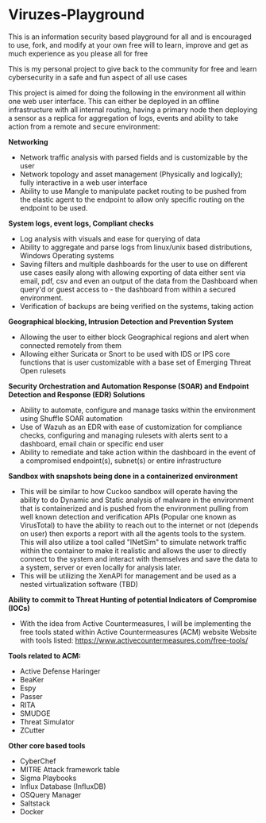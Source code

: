 # Viruzes-Playground
This is an information security based playground for all and is encouraged to use, fork, and modify at your own free will to learn, improve and get as much experience as you please all for free

This is my personal project to give back to the community for free and learn cybersecurity in a safe and fun aspect of all use cases

This project is aimed for doing the following in the environment all within one web user interface. This can either be deployed in an offline infrastructure with all internal routing, having a primary node then deploying a sensor as a replica for aggregation of logs, events and ability to take action from a remote and secure environment:

**Networking**

- Network traffic analysis with parsed fields and is customizable by the user
- Network topology and asset management (Physically and logically); fully interactive in a web user interface
- Ability to use Mangle to manipulate packet routing to be pushed from the elastic agent to the endpoint to allow only specific routing on the endpoint to be used.

**System logs, event logs, Compliant checks**

- Log analysis with visuals and ease for querying of data
- Ability to aggregate and parse logs from linux/unix based distributions, Windows Operating systems
- Saving filters and multiple dashboards for the user to use on different use cases easily along with allowing exporting of data either sent via email, pdf, csv and even an output of the data from the Dashboard when query'd or guest access to - the dashboard from within a secured environment.
- Verification of backups are being verified on the systems, taking action

**Geographical blocking, Intrusion Detection and Prevention System**

- Allowing the user to either block Geographical regions and alert when connected remotely from them
- Allowing either Suricata or Snort to be used with IDS or IPS core functions that is user customizable with a base set of Emerging Threat Open rulesets

**Security Orchestration and Automation Response (SOAR) and Endpoint Detection and Response (EDR) Solutions**

- Ability to automate, configure and manage tasks within the environment using Shuffle SOAR automation
- Use of Wazuh as an EDR with ease of customization for compliance checks, configuring and managing rulesets with alerts sent to a dashboard, email chain or specific end user
- Ability to remediate and take action within the dashboard in the event of a compromised endpoint(s), subnet(s) or entire infrastructure

**Sandbox with snapshots being done in a containerized environment**

- This will be similar to how Cuckoo sandbox will operate having the ability to do Dynamic and Static analysis of malware in the environment that is containerized and is pushed from the environment pulling from well known detection and verification APIs (Popular one known as VirusTotal) to have the ability to reach out to the internet or not (depends on user) then exports a report with all the agents tools to the system. This will also utilize a tool called "INetSim" to simulate network traffic within the container to make it realistic and allows the user to directly connect to the system and interact with themselves and save the data to a system, server or even locally for analysis later.
- This will be utilizing the XenAPI for management and be used as a nested virtualization software (TBD)

**Ability to commit to Threat Hunting of potential Indicators of Compromise (IOCs)**

- With the idea from Active Countermeasures, I will be implementing the free tools stated within Active Countermeasures (ACM) website
Website with tools listed: https://www.activecountermeasures.com/free-tools/

**Tools related to ACM:**
- Active Defense Haringer
- BeaKer
- Espy
- Passer
- RITA
- SMUDGE
- Threat Simulator
- ZCutter

**Other core based tools**

- CyberChef
- MITRE Attack framework table
- Sigma Playbooks
- Influx Database (InfluxDB)
- OSQuery Manager
- Saltstack
- Docker
